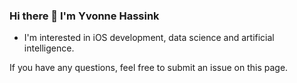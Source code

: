 ### Hi there 👋 I'm Yvonne Hassink

- I'm interested in iOS development, data science and artificial intelligence.

If you have any questions, feel free to submit an issue on this page. 
  
